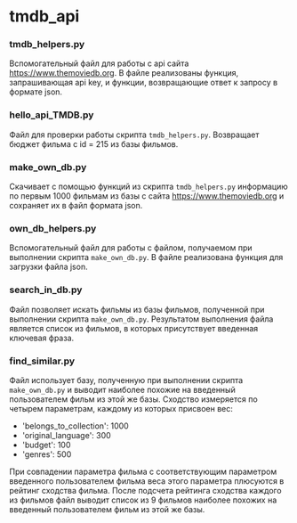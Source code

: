 # tmdb_api

### tmdb_helpers.py

Вспомогательный файл для работы с api сайта https://www.themoviedb.org. 
В файле реализованы функция, запрашивающая api key, и функции, возвращающие ответ к запросу в формате json.

### hello_api_TMDB.py

Файл для проверки работы скрипта `tmdb_helpers.py`. Возвращает бюджет фильма с id = 215 из базы фильмов.

### make_own_db.py

Скачивает с помощью функций из скрипта `tmdb_helpers.py` информацию по первым 1000 фильмам из базы с сайта https://www.themoviedb.org и сохраняет их в файл формата json.

### own_db_helpers.py

Вспомогательный файл для работы с файлом, получаемом при выполнении скрипта `make_own_db.py`. В файле реализована функция для загрузки файла json.

### search_in_db.py

Файл позволяет искать фильмы из базы фильмов, полученной при выполнении скрипта `make_own_db.py`. Результатом выполнения файла является список из фильмов, в которых присутствует введенная ключевая фраза.


### find_similar.py

Файл использует базу, полученную при выполнении скрипта `make_own_db.py` и выводит наиболее похожие на введенный пользователем фильм из этой же базы.
Сходство измеряется по четырем параметрам, каждому из которых присвоен вес:

- 'belongs_to_collection': 1000
- 'original_language': 300
- 'budget': 100
- 'genres': 500

При совпадении параметра фильма с соответствующим параметром введенного пользователем фильма веса этого параметра плюсуются в рейтинг сходства фильма.
После подсчета рейтинга сходства каждого из фильмов файл выводит список из 9 фильмов наиболее похожих на введенный пользователем фильм из этой же базы.

